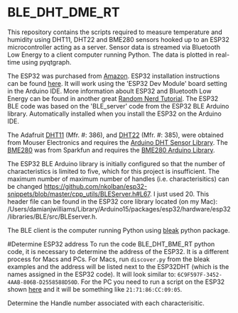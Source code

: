 # BLE_DHT_DME_RT

This repository contains the scripts required to measure temperature and humidity using DHT11, DHT22 and BME280 sensors hooked up to an ESP32 microcontroller acting as a server. Sensor data is streamed via Bluetooth Low Energy to a client computer running Python. The data is plotted in real-time using pyqtgraph. 

 The ESP32 was purchased from [Amazon](https://www.amazon.com/MELIFE-Development-Dual-Mode-Microcontroller-Integrated/dp/B07Q576VWZ/ref=cm_cr_arp_d_product_top?ie=UTF8). ESP32 installation instructions can be found [here](https://randomnerdtutorials.com/installing-the-esp32-board-in-arduino-ide-windows-instructions/). It will work using the 'ESP32 Dev Module' board setting in the Arduino IDE. More information aboult ESP32 and Bluetooth Low Energy can be found in another great [Random Nerd Tutorial](https://randomnerdtutorials.com/esp32-bluetooth-low-energy-ble-arduino-ide/). The ESP32 BLE code was based on the 'BLE_server' code from the ESP32 BLE Arduino library. Automatically installed when you install the ESP32 on the Arduino IDE. 

 The Adafruit [DHT11](https://www.mouser.com/ProductDetail/Adafruit/386?qs=GURawfaeGuDbeGFpZ2393w%3D%3D) (Mfr. #: 386), and [DHT22](https://www.mouser.com/ProductDetail/adafruit/385/?qs=GURawfaeGuCJCHEuv7lcfg%3D%3Dsensors) (Mfr. #:
 385), were obtained from Mouser Electronics and requires the [Arduino DHT Sensor Library](https://github.com/adafruit/DHT-sensor-library). The [BME280](https://www.sparkfun.com/products/13676) was from Sparkfun and requires the [BME280 Arduino Library](https://github.com/sparkfun/SparkFun_BME280_Arduino_Library).
 
 The ESP32 BLE Arduino library is initially configured so that the number of characteristics is limited to five, which for this project is insufficient. The maximum number of maximum number of handles (i.e. characterisitics) can be changed https://github.com/nkolban/esp32-snippets/blob/master/cpp_utils/BLEServer.h#L67. I just used 20. This header file can be found in the ESP32 core library located (on my Mac): /Users/damianjwilliams/Library/Arduino15/packages/esp32/hardware/esp32/libraries/BLE/src/BLEserver.h. 


The BLE client is the computer running Python using [bleak](https://github.com/hbldh/bleak) python package. 

#Determine ESP32 address
To run the code BLE_DHT_BME_RT python code, it is necessary to determine the address of the ESP32. It is a different process for Macs and PCs. For Macs, run ```discover.py``` from the bleak examples and the address will be listed next to the ESP32DHT (which is the names assigned in the ESP32 code). It will look similar to: ```6C9F597F-3452-4AAB-806B-D2558588D50D```. For the PC you need to run a script on the ESP32 shown [here](https://randomnerdtutorials.com/get-change-esp32-esp8266-mac-address-arduino/) and it will be something like ```21:71:86:CC:09:05```.

Determine the Handle number associated with each characterisitic.
 

